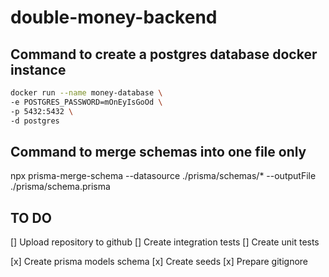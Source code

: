 # double-money-backend

## Command to create a postgres database docker instance

```bash
docker run --name money-database \
-e POSTGRES_PASSWORD=mOnEyIsGoOd \
-p 5432:5432 \
-d postgres
```

## Command to merge schemas into one file only

npx prisma-merge-schema --datasource ./prisma/schemas/\* --outputFile ./prisma/schema.prisma

## TO DO

[] Upload repository to github
[] Create integration tests
[] Create unit tests

[x] Create prisma models schema
[x] Create seeds
[x] Prepare gitignore
